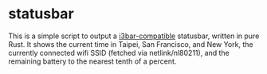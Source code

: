 # statusbar

This is a simple script to output a [i3bar-compatible](https://i3wm.org/docs/i3bar-protocol.html) statusbar, written in pure Rust. It shows the current time in Taipei, San Francisco, and New York, the currently connected wifi SSID (fetched via netlink/nl80211), and the remaining battery to the nearest tenth of a percent.
